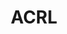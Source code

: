 ---
dateStart: 2013-04-10
dateEnd: 2013-04-13
title: "ACRL"
venue: "ACRL"
organizer: Ted Polley
credit: "Places & Spaces"
city: Indianapolis
state: IN
country: USA
pdfLink:
venueImages:
 - sm: image01.sm.jpg
   lg: image01.lg.jpg
 - sm: image02.sm.jpg
   lg: image02.lg.jpg
---